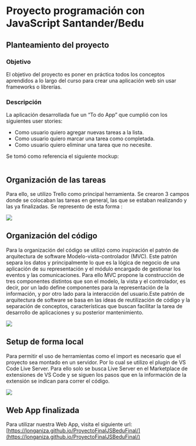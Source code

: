 # Proyecto programación con JavaScript Santander/Bedu

## Planteamiento del proyecto

### Objetivo
El objetivo del proyecto es poner en práctica todos los conceptos aprendidos a lo largo del curso para crear una aplicación web sin usar frameworks o librerías.

### Descripción
La aplicación desarrollada fue un “To do App” que cumplió con los siguientes user stories:

* Como usuario quiero agregar nuevas tareas a la lista.
* Como usuario quiero marcar una tarea como completada.
* Como usuario quiero eliminar una tarea que no necesite.

Se tomó como referencia el siguiente mockup:

![]()

## Organización de las tareas
Para ello, se utilizo Trello como principal herramienta. Se crearon 3 campos donde se colocaban las tareas en
general, las que se estaban realizando y las ya finalizadas. Se represento de esta forma :

![](https://raw.githubusercontent.com/Longaniza/ProyectoFinalJSBeduFinal/master/READMEAssets/trello.png)

## Organización del código
Para la organización del código se utilizó como inspiración el patrón de arquitectura de software Modelo-vista-controlador (MVC). 
Este patrón separa los datos y principalmente lo que es la lógica de negocio de una aplicación de su representación y el módulo encargado de gestionar los eventos y las comunicaciones. Para ello MVC propone la construcción de tres componentes distintos que son el modelo, la vista y el controlador, es decir, por un lado define componentes para la representación de la información, y por otro lado para la interacción del usuario.Este patrón de arquitectura de software se basa en las ideas de reutilización de código y la separación de conceptos, características que buscan facilitar la tarea de desarrollo de aplicaciones y su posterior mantenimiento.

![](https://raw.githubusercontent.com/Longaniza/ProyectoFinalJSBeduFinal/master/READMEAssets/mvc.png)

## Setup de forma local
Para permitir el uso de herramientas como el import es necesario que el proyecto sea montado en un servidor. Por lo cual se utilizo el plugin de VS Code Live Server. Para ello solo se busca Live Server en el Marketplace
de extensiones de VS Code y se siguen los pasos que en la información de la extensión se indican para correr el código.

![](https://raw.githubusercontent.com/Longaniza/ProyectoFinalJSBeduFinal/master/READMEAssets/liveServer.png)

## Web App finalizada
Para utilizar nuestra Web App, visita el siguiente url:
[https://longaniza.github.io/ProyectoFinalJSBeduFinal/](https://longaniza.github.io/ProyectoFinalJSBeduFinal/)

